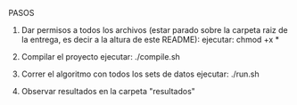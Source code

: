 PASOS

1) Dar permisos a todos los archivos (estar parado sobre la carpeta raiz de la entrega, es decir a la altura de este README):
 ejecutar: chmod +x * 

2) Compilar el proyecto
 ejecutar: ./compile.sh

3) Correr el algoritmo con todos los sets de datos
 ejecutar: ./run.sh

4) Observar resultados en la carpeta "resultados"
